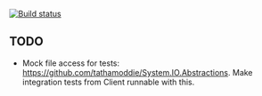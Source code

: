 
[![Build status](https://ci.appveyor.com/api/projects/status/v9tlafdwjb3hu2n9?svg=true)](https://ci.appveyor.com/project/tormaroe/lavaflow)


## TODO

* Mock file access for tests: https://github.com/tathamoddie/System.IO.Abstractions. Make integration tests from Client runnable with this.
